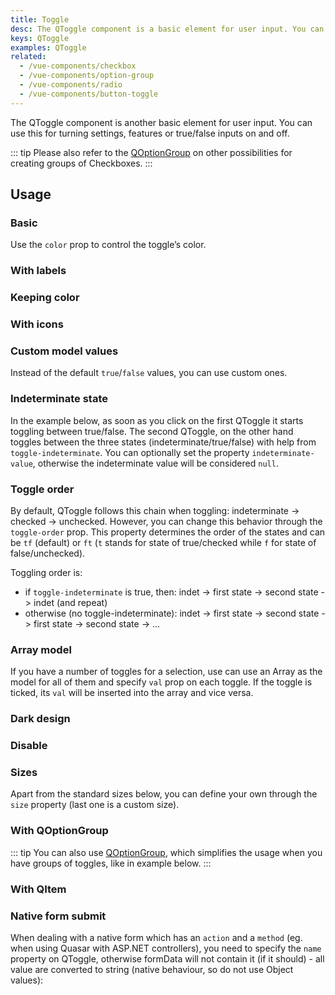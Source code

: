 ```yaml
---
title: Toggle
desc: The QToggle component is a basic element for user input. You can use it for turning settings, features or true/false inputs on and off.
keys: QToggle
examples: QToggle
related:
  - /vue-components/checkbox
  - /vue-components/option-group
  - /vue-components/radio
  - /vue-components/button-toggle
---
```


The QToggle component is another basic element for user input. You can use this for turning settings, features or true/false inputs on and off.

::: tip
Please also refer to the [QOptionGroup](/vue-components/option-group) on other possibilities for creating groups of Checkboxes.
:::

<doc-api file="QToggle" />

## Usage

### Basic

Use the `color` prop to control the toggle’s color.

<doc-example title="Basic" file="Standard" />

### With labels

<doc-example title="With labels" file="Labels" />

### Keeping color

<doc-example title="Keep color" file="KeepColor" />

### With icons

<doc-example title="Icons" file="Icons" />

### Custom model values

Instead of the default `true`/`false` values, you can use custom ones.

<doc-example title="Custom model values" file="CustomValues" />

### Indeterminate state

In the example below, as soon as you click on the first QToggle it starts toggling between true/false. The second QToggle, on the other hand toggles between the three states (indeterminate/true/false) with help from `toggle-indeterminate`. You can optionally set the property `indeterminate-value`, otherwise the indeterminate value will be considered `null`.

<doc-example title="Indeterminate state" file="IndeterminateState" />

### Toggle order

By default, QToggle follows this chain when toggling: indeterminate -> checked -> unchecked. However, you can change this behavior through the `toggle-order` prop. This property determines the order of the states and can be `tf` (default) or `ft` (`t` stands for state of true/checked while `f` for state of false/unchecked).

Toggling order is:

* if `toggle-indeterminate` is true, then: indet -> first state -> second state -> indet (and repeat)
* otherwise (no toggle-indeterminate): indet -> first state -> second state -> first state -> second state -> ...

<doc-example title="Toggle order" file="ToggleOrder" />

### Array model

If you have a number of toggles for a selection, use can use an Array as the model for all of them and specify `val` prop on each toggle. If the toggle is ticked, its `val` will be inserted into the array and vice versa.

<doc-example title="Array model" file="ArrayValue" />

### Dark design

<doc-example title="Force dark mode" file="DarkBackground" dark />

### Disable

<doc-example title="Disabled state" file="Disabled" />

### Sizes

Apart from the standard sizes below, you can define your own through the `size` property (last one is a custom size).

<doc-example title="Standard sizes" file="StandardSizes" />

### With QOptionGroup

::: tip
You can also use [QOptionGroup](/vue-components/option-group), which simplifies the usage when you have groups of toggles, like in example below.
:::

<doc-example title="Usage with QOptionGroup" file="OptionGroup" />

### With QItem

<doc-example title="With QItem" file="List" />

### Native form submit

When dealing with a native form which has an `action` and a `method` (eg. when using Quasar with ASP.NET controllers), you need to specify the `name` property on QToggle, otherwise formData will not contain it (if it should) - all value are converted to string (native behaviour, so do not use Object values):

<doc-example title="Native form" file="NativeForm" />

